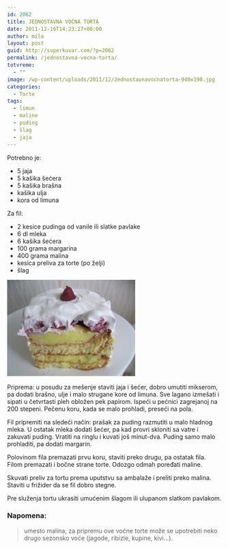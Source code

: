 ```yaml
---
id: 2062
title: JEDNOSTAVNA VOĆNA TORTA
date: 2011-12-16T14:23:27+00:00
author: mila
layout: post
guid: http://superkuvar.com/?p=2062
permalink: /jednostavna-vocna-torta/
totvreme:
  - ""
image: /wp-content/uploads/2011/12/Jednostavnavocnatorta-940x198.jpg
categories:
  - Torte
tags:
  - limun
  - maline
  - puding
  - šlag
  - jaja
---
```

Potrebno je:

  * 5 jaja
  * 5 kašika šećera
  * 5 kašika brašna
  * kašika ulja
  * kora od limuna

Za fil:

  * 2 kesice pudinga od vanile ili slatke pavlake
  * 6 dl mleka
  * 6 kašika šećera
  * 100 grama margarina
  * 400 grama malina
  * kesica preliva za torte (po želji)
  * šlag

<img class="alignnone size-medium wp-image-3848" title="Jednostavnavocnatorta" src="/wp-content/uploads/2011/12/Jednostavnavocnatorta-300x225.jpg" alt="" width="300" height="225" /> 

Priprema: u posudu za mešenje staviti jaja i šećer, dobro umutiti mikserom, pa dodati brašno, ulje i malo strugane kore od limuna. Sve lagano izmešati i sipati u četvrtasti pleh obložen pek papirom. Ispeći u pećnici zagrejanoj na 200 stepeni. Pečenu koru, kada se malo prohladi, preseći na pola.

Fil pripremiti na sledeći način: prašak za puding razmutiti u malo hladnog mleka. U ostatak mleka dodati šećer, pa kad provri skloniti sa vatre i zakuvati puding. Vratiti na ringlu i kuvati još minut-dva. Puding samo malo prohladiti, pa dodati margarin.

Polovinom fila premazati prvu koru, staviti preko drugu, pa ostatak fila. Filom premazati i bočne strane torte. Odozgo odmah poređati maline.

Skuvati preliv za tortu prema uputstvu sa ambalaže i preliti preko malina. Staviti u frižider da se fil dobro stegne.

Pre služenja tortu ukrasiti umućenim šlagom ili ulupanom slatkom pavlakom.

### Napomena:
> umesto malina, za pripremu ove voćne torte može se upotrebiti neko drugo sezonsko voće (jagode, ribizle, kupine, kivi&#8230;).